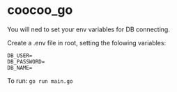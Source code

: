 # coocoo_go

You will ned to set your env variables for DB connecting.

Create a .env file in root, setting the folowing variables:
```
DB_USER= 
DB_PASSWORD=
DB_NAME=
```

To run: `go run main.go`
